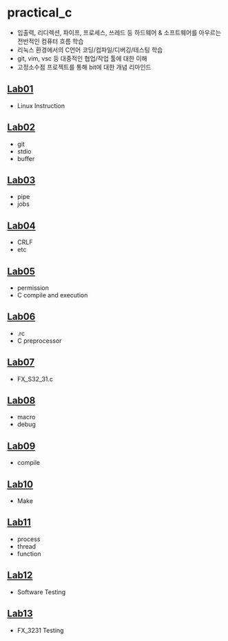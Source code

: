# practical_c

* 입출력, 리디렉션, 파이프, 프로세스, 쓰레드 등 하드웨어 & 소프트웨어를 아우르는 전반적인 컴퓨터 흐름 학습
* 리눅스 환경에서의 C언어 코딩/컴파일/디버깅/테스팅 학습
* git, vim, vsc 등 대중적인 협업/작업 툴에 대한 이해
* 고정소수점 프로젝트를 통해 bit에 대한 개념 리마인드

## [Lab01](https://git.ajou.ac.kr/baegyu3/practical_c/-/tree/master/lab01)
* Linux Instruction
## [Lab02](https://git.ajou.ac.kr/baegyu3/practical_c/-/tree/master/lab02)
* git
* stdio
* buffer
## [Lab03](https://git.ajou.ac.kr/baegyu3/practical_c/-/tree/master/lab03)
* pipe
* jobs
## [Lab04](https://git.ajou.ac.kr/baegyu3/practical_c/-/tree/master/lab04)
* CRLF
* etc
## [Lab05](https://git.ajou.ac.kr/baegyu3/practical_c/-/tree/master/lab05)
* permission
* C compile and execution
## [Lab06](https://git.ajou.ac.kr/baegyu3/practical_c/-/tree/master/lab06)
* .rc
* C preprocessor
## [Lab07](https://git.ajou.ac.kr/baegyu3/practical_c/-/tree/master/lab07)
* FX_S32_31.c
## [Lab08](https://git.ajou.ac.kr/baegyu3/practical_c/-/tree/master/lab08)
* macro
* debug
## [Lab09](https://git.ajou.ac.kr/baegyu3/practical_c/-/tree/master/lab09)
* compile
## [Lab10](https://git.ajou.ac.kr/baegyu3/practical_c/-/tree/master/lab10)
* Make
## [Lab11](https://git.ajou.ac.kr/baegyu3/practical_c/-/tree/master/lab11)
* process
* thread
* function
## [Lab12](https://git.ajou.ac.kr/baegyu3/practical_c/-/tree/master/lab12)
* Software Testing
## [Lab13](https://git.ajou.ac.kr/baegyu3/practical_c/-/tree/master/lab13)
* FX_3231 Testing
